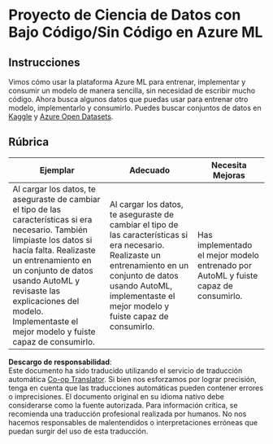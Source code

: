 <!--
CO_OP_TRANSLATOR_METADATA:
{
  "original_hash": "8fdc4a5fd9bc27a8d2ebef995dfbf73f",
  "translation_date": "2025-08-24T00:27:39+00:00",
  "source_file": "5-Data-Science-In-Cloud/18-Low-Code/assignment.md",
  "language_code": "es"
}
-->
# Proyecto de Ciencia de Datos con Bajo Código/Sin Código en Azure ML

## Instrucciones

Vimos cómo usar la plataforma Azure ML para entrenar, implementar y consumir un modelo de manera sencilla, sin necesidad de escribir mucho código. Ahora busca algunos datos que puedas usar para entrenar otro modelo, implementarlo y consumirlo. Puedes buscar conjuntos de datos en [Kaggle](https://kaggle.com) y [Azure Open Datasets](https://azure.microsoft.com/services/open-datasets/catalog?WT.mc_id=academic-77958-bethanycheum&ocid=AID3041109).

## Rúbrica

| Ejemplar | Adecuado | Necesita Mejoras |
|----------|----------|------------------|
|Al cargar los datos, te aseguraste de cambiar el tipo de las características si era necesario. También limpiaste los datos si hacía falta. Realizaste un entrenamiento en un conjunto de datos usando AutoML y revisaste las explicaciones del modelo. Implementaste el mejor modelo y fuiste capaz de consumirlo. | Al cargar los datos, te aseguraste de cambiar el tipo de las características si era necesario. Realizaste un entrenamiento en un conjunto de datos usando AutoML, implementaste el mejor modelo y fuiste capaz de consumirlo. | Has implementado el mejor modelo entrenado por AutoML y fuiste capaz de consumirlo. |

**Descargo de responsabilidad**:  
Este documento ha sido traducido utilizando el servicio de traducción automática [Co-op Translator](https://github.com/Azure/co-op-translator). Si bien nos esforzamos por lograr precisión, tenga en cuenta que las traducciones automáticas pueden contener errores o imprecisiones. El documento original en su idioma nativo debe considerarse como la fuente autorizada. Para información crítica, se recomienda una traducción profesional realizada por humanos. No nos hacemos responsables de malentendidos o interpretaciones erróneas que puedan surgir del uso de esta traducción.